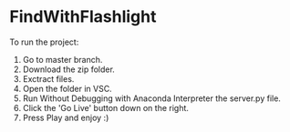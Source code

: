 # FindWithFlashlight

To run the project:
1. Go to master branch.
2. Download the zip folder.
3. Exctract files.
4. Open the folder in VSC.
5. Run Without Debugging with Anaconda Interpreter the server.py file.
6. Click the 'Go Live' button down on the right.
7. Press Play and enjoy :)
